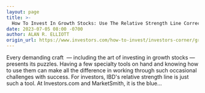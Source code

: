 ```yaml
---
layout: page
title: >-
  How To Invest In Growth Stocks: Use The Relative Strength Line Correctly
date: 2023-07-05 08:00 -0700
author: ALAN R. ELLIOTT
origin_url: https://www.investors.com/how-to-invest/investors-corner/growth-stocks-breakout-specialty-tool-relative-strength-line/
---
```


Every demanding craft  — including the art of investing in growth stocks — presents its puzzles. Having a few specialty tools on hand and knowing how to use them can make all the difference in working through such occasional challenges with success. For investors, IBD's relative strength line is just such a tool. At Investors.com and MarketSmith, it is the blue…
